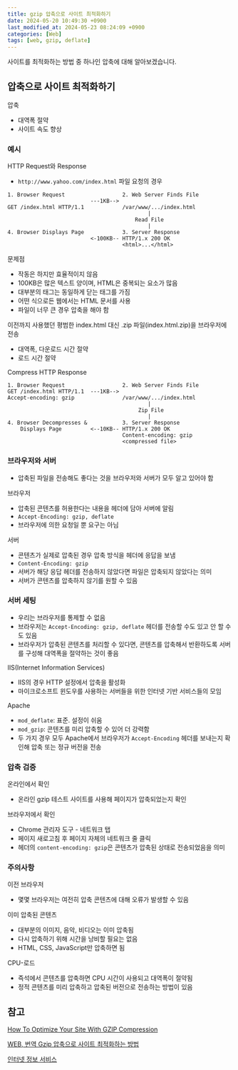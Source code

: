 ```yaml
---
title: gzip 압축으로 사이트 최적화하기
date: 2024-05-20 10:49:30 +0900
last_modified_at: 2024-05-23 08:24:09 +0900
categories: [Web]
tags: [web, gzip, deflate]
---
```


사이트를 최적화하는 방법 중 하나인 압축에 대해 알아보겠습니다.

## 압축으로 사이트 최적화하기

압축

- 대역폭 절약
- 사이트 속도 향상

### 예시

HTTP Request와 Response

- `http://www.yahoo.com/index.html` 파일 요청의 경우

```
1. Browser Request                  2. Web Server Finds File
                          ---1KB-->
GET /index.html HTTP/1.1            /var/www/.../index.html
                                            |
                                        Read File
                                            |
4. Browser Displays Page            3. Server Response
                          <-100KB-- HTTP/1.x 200 OK
                                    <html>...</html>
```

문제점

- 작동은 하지만 효율적이지 않음
- 100KB은 많은 텍스트 양이며, HTML은 중복되는 요소가 많음
- 대부분의 태그는 동일하게 닫는 태그를 가짐
- 어떤 식으로든 웹에서는 HTML 문서를 사용
- 파일이 너무 큰 경우 압축을 해야 함

이전까지 사용했던 평범한 index.html 대신 .zip 파일(index.html.zip)을 브라우저에 전송

- 대역폭, 다운로드 시간 절약
- 로드 시간 절약

Compress HTTP Response

```
1. Browser Request                  2. Web Server Finds File
GET /index.html HTTP/1.1  ---1KB-->
Accept-encoding: gzip               /var/www/.../index.html
                                            |
                                         Zip File
                                            |
4. Browser Decompresses &           3. Server Response
    Displays Page         <--10KB-- HTTP/1.x 200 OK
                                    Content-encoding: gzip
                                    <compressed file>
```

### 브라우저와 서버

- 압축된 파일을 전송해도 좋다는 것을 브라우저와 서버가 모두 알고 있어야 함

브라우저

- 압축된 콘텐츠를 허용한다는 내용을 헤더에 담아 서버에 알림
- `Accept-Encoding: gzip, deflate`
- 브라우저에 의한 요청일 뿐 요구는 아님

서버

- 콘텐츠가 실제로 압축된 경우 압축 방식을 헤더에 응답을 보냄
- `Content-Encoding: gzip`
- 서버가 해당 응답 헤더를 전송하지 않았다면 파일은 압축되지 않았다는 의미
- 서버가 콘텐츠를 압축하지 않기를 원할 수 있음

### 서버 세팅

- 우리는 브라우저를 통제할 수 없음
- 브라우저는 `Accept-Encoding: gzip, deflate` 헤더를 전송할 수도 있고 안 할 수도 있음
- 브라우저가 압축된 콘텐츠를 처리할 수 있다면, 콘텐츠를 압축해서 반환하도록 서버를 구성해 대역폭을 절약하는 것이 좋음

IIS(Internet Information Services)

- IIS의 경우 HTTP 설정에서 압축을 활성화
- 마이크로소프트 윈도우를 사용하는 서버들을 위한 인터넷 기반 서비스들의 모임

Apache

- `mod_deflate`: 표준. 설정이 쉬움
- `mod_gzip`: 콘텐츠를 미리 압축할 수 있어 더 강력함
- 두 가지 경우 모두 Apache에서 브라우저가 `Accept-Encoding` 헤더를 보내는지 확인해 압축 또는 정규 버전을 전송

### 압축 검증

온라인에서 확인

- 온라인 gzip 테스트 사이트를 사용해 페이지가 압축되었는지 확인

브라우저에서 확인

- Chrome 관리자 도구 - 네트워크 탭
- 페이지 새로고침 후 페이지 자체의 네트워크 줄 클릭
- 헤더의 `content-encoding: gzip`은 콘텐츠가 압축된 상태로 전송되었음을 의미

### 주의사항

이전 브라우저

- 몇몇 브라우저는 여전히 압축 콘텐츠에 대해 오류가 발생할 수 있음

이미 압축된 콘텐츠

- 대부분의 이미지, 음악, 비디오는 이미 압축됨
- 다시 압축하기 위해 시간을 낭비할 필요는 없음
- HTML, CSS, JavaScript만 압축하면 됨

CPU-로드

- 즉석에서 콘텐츠를 압축하면 CPU 시간이 사용되고 대역폭이 절약됨
- 정적 콘텐츠를 미리 압축하고 압축된 버전으로 전송하는 방법이 있음

## 참고

[How To Optimize Your Site With GZIP Compression](https://betterexplained.com/articles/how-to-optimize-your-site-with-gzip-compression/)

[WEB, 번역 Gzip 압축으로 사이트 최적화하는 방법](https://velog.io/@ss-won/FE-번역-Gzip-압축으로-사이트-최적화하는-방법)

[인터넷 정보 서비스](https://ko.wikipedia.org/wiki/인터넷_정보_서비스)
